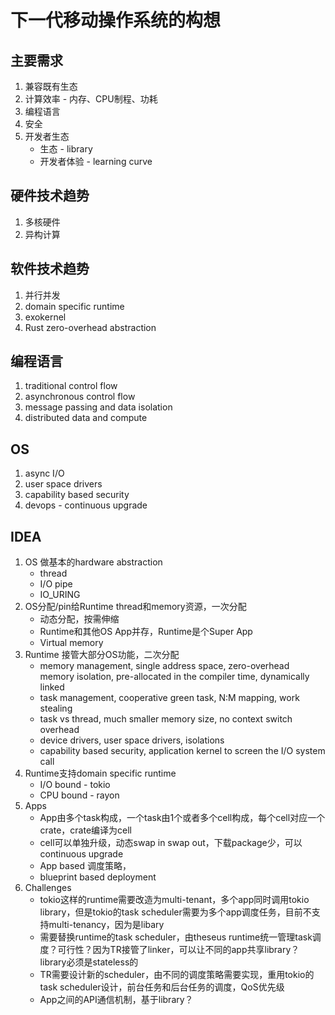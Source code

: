 # 下一代移动操作系统的构想

## 主要需求
1. 兼容既有生态
2. 计算效率 - 内存、CPU制程、功耗
3. 编程语言
4. 安全
5. 开发者生态
    * 生态 - library
    * 开发者体验 - learning curve
## 硬件技术趋势

1. 多核硬件
2. 异构计算

## 软件技术趋势

1. 并行并发
2. domain specific runtime
3. exokernel
4. Rust zero-overhead abstraction

## 编程语言
1. traditional control flow
2. asynchronous control flow
3. message passing and data isolation
4. distributed data and compute

## OS

1. async I/O
2. user space drivers
3. capability based security
4. devops - continuous upgrade


## IDEA

1. OS 做基本的hardware abstraction
    * thread
    * I/O pipe
    * IO_URING
2.  OS分配/pin给Runtime thread和memory资源，一次分配
    * 动态分配，按需伸缩
    * Runtime和其他OS App并存，Runtime是个Super App
    * Virtual memory
4.  Runtime 接管大部分OS功能，二次分配
    * memory management, single address space, zero-overhead memory isolation, pre-allocated in the compiler time, dynamically linked
    * task management, cooperative green task, N:M mapping, work stealing
    * task vs thread, much smaller memory size, no context switch overhead
    * device drivers, user space drivers, isolations
    * capability based security, application kernel to screen the I/O system call
5. Runtime支持domain specific runtime
    * I/O bound - tokio
    * CPU bound - rayon
6. Apps
    * App由多个task构成，一个task由1个或者多个cell构成，每个cell对应一个crate，crate编译为cell
    * cell可以单独升级，动态swap in swap out，下载package少，可以continuous upgrade
    * App based 调度策略，
    * blueprint based deployment
7. Challenges
    * tokio这样的runtime需要改造为multi-tenant，多个app同时调用tokio library，但是tokio的task scheduler需要为多个app调度任务，目前不支持multi-tenancy，因为是libary
    * 需要替换runtime的task scheduler，由theseus runtime统一管理task调度？可行性？因为TR接管了linker，可以让不同的app共享library？library必须是stateless的
    * TR需要设计新的scheduler，由不同的调度策略需要实现，重用tokio的task scheduler设计，前台任务和后台任务的调度，QoS优先级
    * App之间的API通信机制，基于library？